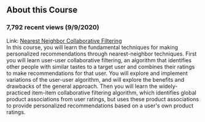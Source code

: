 ## About this Course
### 7,792 recent views (9/9/2020)  
Link: [Nearest Neighbor Collaborative Filtering](https://www.coursera.org/learn/collaborative-filtering?specialization=recommender-systems)  
In this course, you will learn the fundamental techniques for making personalized recommendations through nearest-neighbor techniques. 
First you will learn user-user collaborative filtering, an algorithm that identifies other people with similar tastes to a target user and combines their ratings to make 
recommendations for that user. You will explore and implement variations of the user-user algorithm, and will explore the benefits and drawbacks of the general approach. 
Then you will learn the widely-practiced item-item collaborative filtering algorithm, which identifies global product associations from user ratings, but uses these product 
associations to provide personalized recommendations based on a user's own product ratings.
